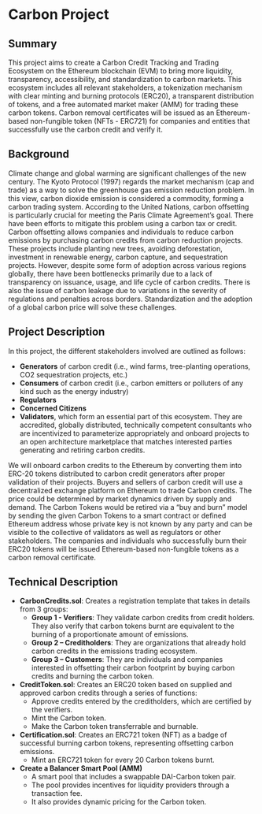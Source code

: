 # Carbon Project

## Summary

This project aims to create a Carbon Credit Tracking and Trading Ecosystem on the Ethereum blockchain (EVM) to bring more liquidity, transparency, accessibility, and standardization to carbon markets. This ecosystem includes all relevant stakeholders, a tokenization mechanism with clear minting and burning protocols (ERC20), a transparent distribution of tokens, and a free automated market maker (AMM) for trading these carbon tokens. Carbon removal certificates will be issued as an Ethereum-based non-fungible token (NFTs - ERC721) for companies and entities that successfully use the carbon credit and verify it.

## Background

Climate change and global warming are significant challenges of the new century. The Kyoto Protocol (1997) regards the market mechanism (cap and trade) as a way to solve the greenhouse gas emission reduction problem. In this view, carbon dioxide emission is considered a commodity, forming a carbon trading system. According to the United Nations, carbon offsetting is particularly crucial for meeting the Paris Climate Agreement’s goal. There have been efforts to mitigate this problem using a carbon tax or credit. Carbon offsetting allows companies and individuals to reduce carbon emissions by purchasing carbon credits from carbon reduction projects. These projects include planting new trees, avoiding deforestation, investment in renewable energy, carbon capture, and sequestration projects. However, despite some form of adoption across various regions globally, there have been bottlenecks primarily due to a lack of transparency on issuance, usage, and life cycle of carbon credits. There is also the issue of carbon leakage due to variations in the severity of regulations and penalties across borders. Standardization and the adoption of a global carbon price will solve these challenges.

## Project Description

In this project, the different stakeholders involved are outlined as follows:

- **Generators** of carbon credit (i.e., wind farms, tree-planting operations, CO2 sequestration projects, etc.)
- **Consumers** of carbon credit (i.e., carbon emitters or polluters of any kind such as the energy industry)
- **Regulators**
- **Concerned Citizens**
- **Validators**, which form an essential part of this ecosystem. They are accredited, globally distributed, technically competent consultants who are incentivized to parameterize appropriately and onboard projects to an open architecture marketplace that matches interested parties generating and retiring carbon credits.

We will onboard carbon credits to the Ethereum by converting them into ERC-20 tokens distributed to carbon credit generators after proper validation of their projects. Buyers and sellers of carbon credit will use a decentralized exchange platform on Ethereum to trade Carbon credits. The price could be determined by market dynamics driven by supply and demand. The Carbon Tokens would be retired via a “buy and burn” model by sending the given Carbon Tokens to a smart contract or defined Ethereum address whose private key is not known by any party and can be visible to the collective of validators as well as regulators or other stakeholders. The companies and individuals who successfully burn their ERC20 tokens will be issued Ethereum-based non-fungible tokens as a carbon removal certificate.

## Technical Description

- **CarbonCredits.sol**: Creates a registration template that takes in details from 3 groups:
  - **Group 1 - Verifiers**: They validate carbon credits from credit holders. They also verify that carbon tokens burnt are equivalent to the burning of a proportionate amount of emissions.
  - **Group 2 – Creditholders**: They are organizations that already hold carbon credits in the emissions trading ecosystem.
  - **Group 3 – Customers**: They are individuals and companies interested in offsetting their carbon footprint by buying carbon credits and burning the carbon token.
- **CreditToken.sol**: Creates an ERC20 token based on supplied and approved carbon credits through a series of functions:
  - Approve credits entered by the creditholders, which are certified by the verifiers.
  - Mint the Carbon token.
  - Make the Carbon token transferrable and burnable.
- **Certification.sol**: Creates an ERC721 token (NFT) as a badge of successful burning carbon tokens, representing offsetting carbon emissions.
  - Mint an ERC721 token for every 20 Carbon tokens burnt.
- **Create a Balancer Smart Pool (AMM)**
  - A smart pool that includes a swappable DAI-Carbon token pair.
  - The pool provides incentives for liquidity providers through a transaction fee.
  - It also provides dynamic pricing for the Carbon token.

